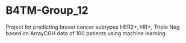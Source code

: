 # B4TM-Group_12

Project for predicting breast cancer subtypes HER2+, HR+, Triple Neg based on ArrayCGH data of 100 patients using machine learning.
